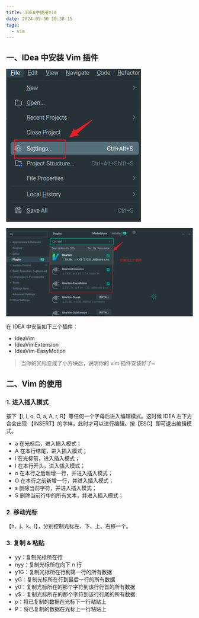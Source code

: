 ```yaml
---
title: IDEA中使用Vim
date: 2024-05-30 10:38:15
tags:
  - vim
---
```


## 一、IDea 中安装 Vim 插件

![image-20240530104021464](../../images/articles/vim/idea-setting.png)

![image-20240530104213244](../../images/articles/vim/idea-plugin.jpg)

在 IDEA 中安装如下三个插件：

- IdeaVim
- IdeaVimExtension
- IdeaVim-EasyMotion

> 当你的光标变成了小方块后，说明你的 vim 插件安装好了~

## 二、Vim 的使用

### 1. 进入插入模式

按下【i, I, o, O, a, A, r, R】等任何一个字母后进入编辑模式。这时候 IDEA 右下方合会出现 【INSERT】的字样，此时才可以进行编辑。按【ESC】即可退出编辑模式。

- a 在光标后，进入插入模式；
- A 在本行结尾，进入插入模式；
- i 在光标前，进入插入模式；
- I 在本行开头，进入插入模式；
- o 在本行之后新增一行，并进入插入模式；
- O 在本行之前新增一行，并进入插入模式；
- s 删除当前字符，并进入插入模式；
- S 删除当前行中的所有文本，并进入插入模式；

### 2. 移动光标

【h、j、k、l】，分别控制光标左、下、上、右移一个。

### 3. 复制 & 粘贴

- yy：复制光标所在行
- nyy：复制光标所在向下 n 行
- y1G：复制光标所在行到第一行的所有数据
- yG：复制光标所在行到最后一行的所有数据
- y0：复制光标所在的那个字符到该行行首的所有数据
- y$：复制光标所在的那个字符到该行行尾的所有数据
- p：将已复制的数据在光标下一行粘贴上
- P：将已复制的数据在光标上一行粘贴上
